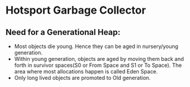 # Hotsport Garbage Collector

## Need for a Generational Heap:
- Most objects die young. Hence they can be aged in nursery/young generation.
- Within young generation, objects are aged by moving them back and forth in survivor spaces(S0 or From Space and S1 or To Space). The area where most allocations happen is called Eden Space.
- Only long lived objects are promoted to Old generation.